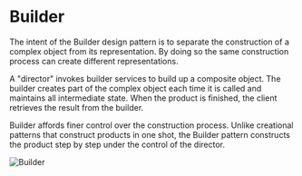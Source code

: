# Builder

The intent of the Builder design pattern is to separate the construction of a complex object from its representation. By doing so the same construction process can create different representations.

A "director" invokes builder services to build up a composite object. The builder creates part of the complex object each time it is called and maintains all intermediate state. When the product is finished, the client retrieves the result from the builder.

Builder affords finer control over the construction process. Unlike creational patterns that construct products in one shot, the Builder pattern constructs the product step by step under the control of the director.

![Builder](https://www.dofactory.com/images/diagrams/net/builder.gif)